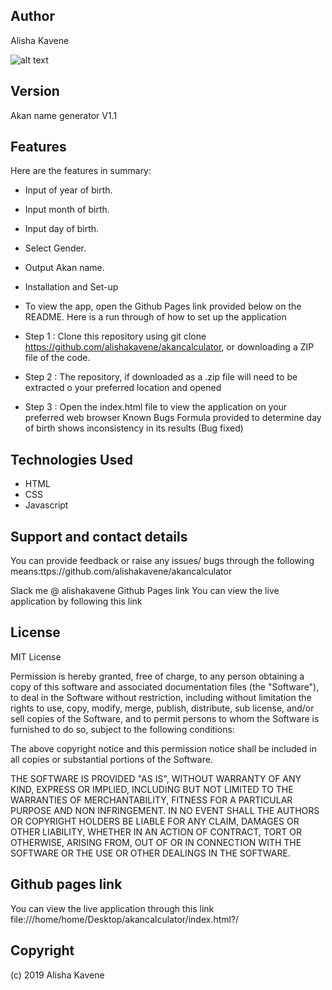 ## Author

Alisha Kavene

![alt text](file:///home/home/Downloads/screenshot.png)

## Version

Akan name generator V1.1

## Features

Here are the features in summary:

* Input of year of birth.
* Input month of birth.
* Input day of birth.
* Select Gender.
* Output Akan name.
* Installation and Set-up
* To view the app, open the Github Pages link provided below on the README. Here is a run through of how to set up the application

* Step 1 : Clone this repository using git clone https://github.com/alishakavene/akancalculator, or downloading a ZIP file of the code.
* Step 2 : The repository, if downloaded as a .zip file will need to be extracted o your preferred location and opened
* Step 3 : Open the index.html file to view the application on your preferred web browser
Known Bugs
Formula provided to determine day of birth shows inconsistency in its results (Bug fixed)

## Technologies Used
* HTML
* CSS
* Javascript

## Support and contact details

You can provide feedback or raise any issues/ bugs through the following means:ttps://github.com/alishakavene/akancalculator

Slack me @ alishakavene
Github Pages link
You can view the live application by following this link

## License

MIT License

Permission is hereby granted, free of charge, to any person obtaining a copy of this software and associated documentation files (the "Software"), to deal in the Software without restriction, including without limitation the rights to use, copy, modify, merge, publish, distribute, sub license, and/or sell copies of the Software, and to permit persons to whom the Software is furnished to do so, subject to the following conditions:

The above copyright notice and this permission notice shall be included in all copies or substantial portions of the Software.

THE SOFTWARE IS PROVIDED "AS IS", WITHOUT WARRANTY OF ANY KIND, EXPRESS OR IMPLIED, INCLUDING BUT NOT LIMITED TO THE WARRANTIES OF MERCHANTABILITY, FITNESS FOR A PARTICULAR PURPOSE AND NON INFRINGEMENT. IN NO EVENT SHALL THE AUTHORS OR COPYRIGHT HOLDERS BE LIABLE FOR ANY CLAIM, DAMAGES OR OTHER LIABILITY, WHETHER IN AN ACTION OF CONTRACT, TORT OR OTHERWISE, ARISING FROM, OUT OF OR IN CONNECTION WITH THE SOFTWARE OR THE USE OR OTHER DEALINGS IN THE SOFTWARE.
## Github pages link

You can view the live application through this link  file:///home/home/Desktop/akancalculator/index.html?/

## Copyright 

(c) 2019 Alisha Kavene

